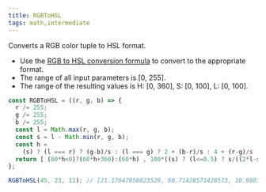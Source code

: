 ```yaml
---
title: RGBToHSL
tags: math,intermediate
---
```


Converts a RGB color tuple to HSL format.

- Use the [RGB to HSL conversion formula](https://www.niwa.nu/2013/05/math-behind-colorspace-conversions-rgb-hsl/) to convert to the appropriate format.
- The range of all input parameters is [0, 255].
- The range of the resulting values is H: [0, 360], S: [0, 100], L: [0, 100].

```js
const RGBToHSL = ((r, g, b) => {
  r /= 255;
  g /= 255;
  b /= 255;
  const l = Math.max(r, g, b);
  const s = l - Math.min(r, g, b);
  const h = 
    (s) ? (l === r) ? (g-b)/s : (l === g) ? 2 + (b-r)/s : 4 + (r-g)/s : 0;
  return [ (60*h<0)?(60*h+360):(60*h) , 100*((s) ? (l<=0.5) ? s/((2*l-s)) : s/(2 - (2*l-s)) : 0), 100*(2*l-s)/2];
};
```

```js
RGBToHSL(45, 23, 11); // [21.17647058823529, 60.71428571428573, 10.980392156862745]
```
